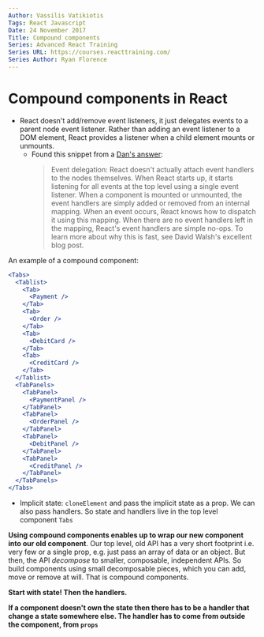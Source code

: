 ```yaml
---
Author: Vassilis Vatikiotis
Tags: React Javascript
Date: 24 November 2017
Title: Compound components
Series: Advanced React Training
Series URL: https://courses.reacttraining.com/
Series Author: Ryan Florence
---
```


# Compound components in React

* React doesn't add/remove event listeners, it just delegates events to a parent node event listener. Rather than adding an event listener to a DOM element, React provides a listener when a child element mounts or unmounts.
  * Found this snippet from a [Dan's answer](https://github.com/facebook/react/issues/7094):
    > Event delegation: React doesn't actually attach event handlers to the nodes themselves. When React starts up, it starts listening for all events at the top level using a single event listener. When a component is mounted or unmounted, the event handlers are simply added or removed from an internal mapping. When an event occurs, React knows how to dispatch it using this mapping. When there are no event handlers left in the mapping, React's event handlers are simple no-ops. To learn more about why this is fast, see David Walsh's excellent blog post.

An example of a compound component:

```jsx
<Tabs>
  <Tablist>
    <Tab>
      <Payment />
    </Tab>
    <Tab>
      <Order />
    </Tab>
    <Tab>
      <DebitCard />
    </Tab>
    <Tab>
      <CreditCard />
    </Tab>
  </Tablist>
  <TabPanels>
    <TabPanel>
      <PaymentPanel />
    </TabPanel>
    <TabPanel>
      <OrderPanel />
    </TabPanel>
    <TabPanel>
      <DebitPanel />
    </TabPanel>
    <TabPanel>
      <CreditPanel />
    </TabPanel>
  </TabPanels>
</Tabs>
```

* Implicit state: `cloneElement` and pass the implicit state as a prop. We can also pass handlers. So state and handlers live in the top level component `Tabs`

**Using compound components enables up to wrap our new component into our old component**. Our top level, old API has a very short footprint i.e. very few or a single prop, e.g. just pass an array of data or an object. But then, the API _decompose_ to smaller, composable, independent APIs. So build components using small decomposable pieces, which you can add, move or remove at will. That is compound components.

**Start with state! Then the handlers.**

**If a component doesn't own the state then there has to be a handler that change a state somewhere else. The handler has to come from outside the component, from `props`**
